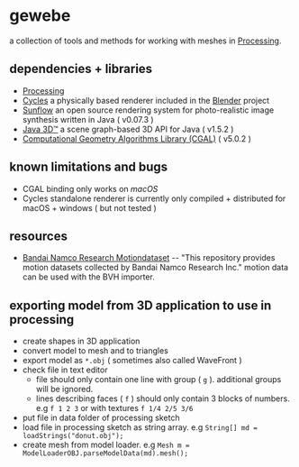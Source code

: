 # gewebe

a collection of tools and methods for working with meshes in [Processing](https://processing.org/).

## dependencies + libraries

- [Processing](https://processing.org/)
- [Cycles](https://www.cycles-renderer.org/) a physically based renderer included in the [Blender](https://www.blender.org/) project
- [Sunflow](http://sunflow.sourceforge.net/) an open source rendering system for photo-realistic image synthesis written in Java ( v0.07.3 )
- [Java 3D™](https://java3d.java.net) a scene graph-based 3D API for Java ( v1.5.2 )
- [Computational Geometry Algorithms Library (CGAL)](http://www.cgal.org) ( v5.0.2 ) 

## known limitations and bugs

- CGAL binding only works on *macOS*
- Cycles standalone renderer is currently only compiled + distributed for macOS + windows ( but not tested )

## resources

- [Bandai Namco Research Motiondataset](https://github.com/BandaiNamcoResearchInc/Bandai-Namco-Research-Motiondataset) -- "This repository provides motion datasets collected by Bandai Namco Research Inc." motion data can be used with the BVH importer.

## exporting model from 3D application to use in processing

* create shapes in 3D application
* convert model to mesh and to triangles
* export model as `*.obj` ( sometimes also called WaveFront )
* check file in text editor
   * file should only contain one line with group ( `g` ). additional groups will be ignored.
   * lines describing faces ( `f` ) should only contain 3 blocks of numbers. e.g `f 1 2 3` or with textures `f 1/4 2/5 3/6`
* put file in data folder of processing sketch
* load file in processing sketch as string array. e.g `String[] md = loadStrings("donut.obj");`
* create mesh from model loader. e.g `Mesh m = ModelLoaderOBJ.parseModelData(md).mesh();`
